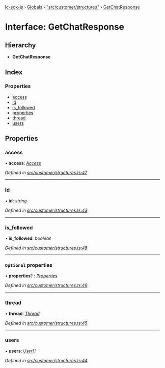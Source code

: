 [lc-sdk-js](../README.md) › [Globals](../globals.md) › ["src/customer/structures"](../modules/_src_customer_structures_.md) › [GetChatResponse](_src_customer_structures_.getchatresponse.md)

# Interface: GetChatResponse

## Hierarchy

* **GetChatResponse**

## Index

### Properties

* [access](_src_customer_structures_.getchatresponse.md#access)
* [id](_src_customer_structures_.getchatresponse.md#id)
* [is_followed](_src_customer_structures_.getchatresponse.md#is_followed)
* [properties](_src_customer_structures_.getchatresponse.md#optional-properties)
* [thread](_src_customer_structures_.getchatresponse.md#thread)
* [users](_src_customer_structures_.getchatresponse.md#users)

## Properties

###  access

• **access**: *[Access](_src_objects_index_.access.md)*

*Defined in [src/customer/structures.ts:47](https://github.com/livechat/lc-sdk-js/blob/5281c0a/src/customer/structures.ts#L47)*

___

###  id

• **id**: *string*

*Defined in [src/customer/structures.ts:43](https://github.com/livechat/lc-sdk-js/blob/5281c0a/src/customer/structures.ts#L43)*

___

###  is_followed

• **is_followed**: *boolean*

*Defined in [src/customer/structures.ts:48](https://github.com/livechat/lc-sdk-js/blob/5281c0a/src/customer/structures.ts#L48)*

___

### `Optional` properties

• **properties**? : *[Properties](_src_objects_index_.properties.md)*

*Defined in [src/customer/structures.ts:46](https://github.com/livechat/lc-sdk-js/blob/5281c0a/src/customer/structures.ts#L46)*

___

###  thread

• **thread**: *[Thread](_src_objects_index_.thread.md)*

*Defined in [src/customer/structures.ts:45](https://github.com/livechat/lc-sdk-js/blob/5281c0a/src/customer/structures.ts#L45)*

___

###  users

• **users**: *[User](../modules/_src_objects_index_.md#user)[]*

*Defined in [src/customer/structures.ts:44](https://github.com/livechat/lc-sdk-js/blob/5281c0a/src/customer/structures.ts#L44)*

